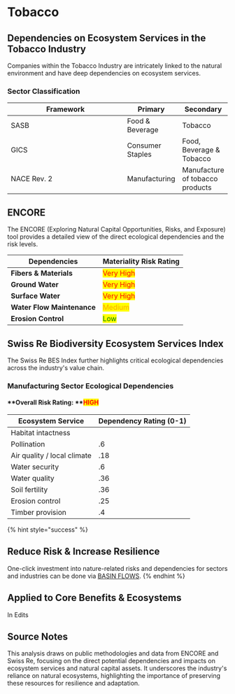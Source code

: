 # Tobacco

## **Dependencies on Ecosystem Services in the Tobacco Industry**

Companies within the Tobacco Industry are intricately linked to the natural environment and have deep dependencies on ecosystem services.&#x20;

### Sector Classification

<table><thead><tr><th width="399">Framework</th><th>Primary</th><th>Secondary</th></tr></thead><tbody><tr><td>SASB</td><td>Food &#x26; Beverage</td><td>Tobacco</td></tr><tr><td>GICS</td><td>Consumer Staples</td><td>Food, Beverage &#x26; Tobacco</td></tr><tr><td>NACE Rev. 2</td><td>Manufacturing</td><td>Manufacture of tobacco products</td></tr></tbody></table>

## **ENCORE**

The ENCORE (Exploring Natural Capital Opportunities, Risks, and Exposure) tool provides a detailed view of the direct ecological dependencies and the risk levels.

| Dependencies               | Materiality Risk Rating                   |
| -------------------------- | ----------------------------------------- |
| **Fibers & Materials**     | <mark style="color:red;">Very High</mark> |
| **Ground Water**           | <mark style="color:red;">Very High</mark> |
| **Surface Water**          | <mark style="color:red;">Very High</mark> |
| **Water Flow Maintenance** | <mark style="color:orange;">Medium</mark> |
| **Erosion Control**        | <mark style="color:green;">Low</mark>     |

## **Swiss Re Biodiversity Ecosystem Services Index**

The Swiss Re BES Index further highlights critical ecological dependencies across the industry's value chain.

### Manufacturing Sector Ecological Dependencies

#### **Overall Risk Rating: **<mark style="color:red;">**HIGH**</mark>

| Ecosystem Service            | Dependency Rating (0-1) |
| ---------------------------- | ----------------------- |
| Habitat intactness           |                         |
| Pollination                  | .6                      |
| Air quality / local climate  | .18                     |
| Water security               | .6                      |
|  Water quality               | .36                     |
| Soil fertility               | .36                     |
| Erosion control              | .25                     |
| Timber provision             | .4                      |

{% hint style="success" %}
## Reduce Risk & Increase Resilience

One-click investment into nature-related risks and dependencies for sectors and industries can be done via [BASIN FLOWS](../../../../../protocol/contracts/flows.md#custom-bundles).
{% endhint %}

## Applied to Core Benefits & Ecosystems

In Edits

## **Source Notes**

This analysis draws on public methodologies and data from ENCORE and Swiss Re, focusing on the direct potential dependencies and impacts on ecosystem services and natural capital assets. It underscores the industry's reliance on natural ecosystems, highlighting the importance of preserving these resources for resilience and adaptation.
